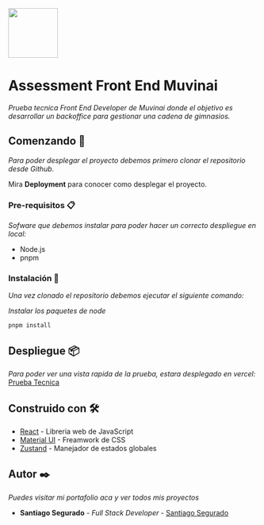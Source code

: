 <img src='https://assets.website-files.com/613646df7b2d9a4fca424fc3/62c8f3ff1d869eb71dff3e43_logo%20muvi%20shadow.png' width='100px'>

# Assessment Front End Muvinai

_Prueba tecnica Front End Developer de Muvinai donde el objetivo es desarrollar un backoffice para gestionar una cadena de gimnasios._

## Comenzando 🚀

_Para poder desplegar el proyecto debemos primero clonar el repositorio desde Github._

Mira **Deployment** para conocer como desplegar el proyecto.


### Pre-requisitos 📋

_Sofware que debemos instalar para poder hacer un correcto despliegue en local:_

* Node.js
* pnpm 

### Instalación 🔧

_Una vez clonado el repositorio debemos ejecutar el siguiente comando:_

_Instalar los paquetes de node_


```
pnpm install
```

## Despliegue 📦

_Para poder ver una vista rapida de la prueba, estara desplegado en vercel:_
[Prueba Tecnica](https://prueba-tecnica-muvinai.vercel.app/)

## Construido con 🛠️


* [React](https://es.react.dev/) - Libreria web de JavaScript
* [Material UI](https://mui.com/material-ui/) - Freamwork de CSS 
* [Zustand](https://zustand-demo.pmnd.rs/) - Manejador de estados globales


## Autor ✒️

_Puedes visitar mi portafolio aca y ver todos mis proyectos_

* **Santiago Segurado** - *Full Stack Developer* - [Santiago Segurado](https://www.santiagosegurado.online/)

